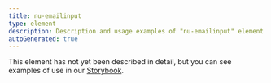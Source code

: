```yaml
---
title: nu-emailinput
type: element
description: Description and usage examples of "nu-emailinput" element.
autoGenerated: true
---
```


This element has not yet been described in detail, but you can see examples of use in our [Storybook](/storybook).